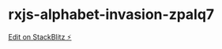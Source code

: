 # rxjs-alphabet-invasion-zpalq7

[Edit on StackBlitz ⚡️](https://stackblitz.com/edit/rxjs-alphabet-invasion-zpalq7)
